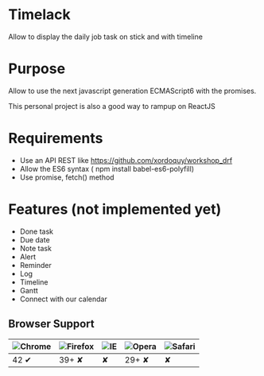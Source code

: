 # Timelack
Allow to display the daily job task on stick and with timeline

# Purpose
Allow to use the next javascript generation ECMAScript6 with the promises.

This personal project is also a good way to rampup on ReactJS

# Requirements
* Use an API REST like https://github.com/xordoquy/workshop_drf
* Allow the ES6 syntax ( npm install babel-es6-polyfill)
* Use promise, fetch() method

# Features (not implemented yet)
* Done task 
* Due date 
* Note task 
* Alert 
* Reminder 
* Log 
* Timeline 
* Gantt 
* Connect with our calendar 

## Browser Support

![Chrome](https://raw.github.com/alrra/browser-logos/master/chrome/chrome_48x48.png) | ![Firefox](https://raw.github.com/alrra/browser-logos/master/firefox/firefox_48x48.png) | ![IE](https://raw.github.com/alrra/browser-logos/master/internet-explorer/internet-explorer_48x48.png) | ![Opera](https://raw.github.com/alrra/browser-logos/master/opera/opera_48x48.png) | ![Safari](https://raw.github.com/alrra/browser-logos/master/safari/safari_48x48.png)
--- | --- | --- | --- | --- |
42 	&#10004;  | 39+  	&#10008;|   	&#10008;| 29+  	&#10008;|   	&#10008;|

